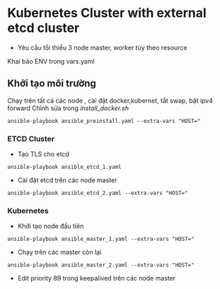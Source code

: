 # Kubernetes Cluster with external etcd cluster

* Yêu cầu tối thiểu 3 node master, worker tùy theo resource

Khai báo ENV trong vars.yaml

## Khởi tạo môi trường 
Chạy trên tất cả các node , cài đặt docker,kubernet, tắt swap, bật ipv4 forward 
Chỉnh sửa trong *install_docker.sh*

```
ansible-playbook ansible_preinstall.yaml --extra-vars "HOST="
```

### ETCD Cluster

* Tạo TLS cho etcd

```
ansible-playbook ansible_etcd_1.yaml
```

* Cài đặt etcd trên các node master 

```
ansible-playbook ansible_etcd_2.yaml --extra-vars "HOST="
```

### Kubernetes

* Khởi tạo node đầu tiên 

```
ansible-playbook ansible_master_1.yaml --extra-vars "HOST="
```

* Chạy trên các master còn lại

```
ansible-playbook ansible_master_2.yaml --extra-vars "HOST="
```

* Edit priority 89 trong keepalived trên các node master 